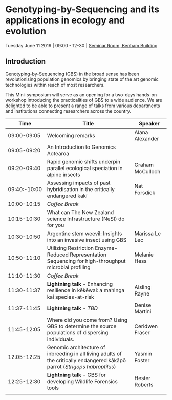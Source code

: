 # Genotyping-by-Sequencing and its applications in ecology and evolution

Tuesday June 11 2019 | 09:00 - 12-30 | [Seminar Room, Benham Building](https://goo.gl/maps/62XWtwgqsKxKir4V9)


## Introduction

Genotyping-by-Sequencing (GBS) in the broad sense has been revolutionising population genomics by bringing state of the art genomic technologies within reach of most researchers.

This Mini-symposium will serve as an opening for a two-days hands-on workshop introducing the practicalities of GBS to a wide audience. We are delighted to be able to present a range of talks from various departments and institutions connecting researchers across the country.




Time | Title | Speaker |
------|------|-----|
09:00-09:05 | Welcoming remarks | Alana Alexander |
09:05-09:20 | An Introduction to Genomics Aotearoa | |
09:20-09:40 | Rapid genomic shifts underpin parallel ecological speciation in alpine insects  | Graham McCulloch |
09:40:-10:00 | Assessing impacts of past hybridisation in the critically endangered kakī  | Nat Forsdick |
10:00-10:15 | *Coffee Break* | |
10:15-10:30 | What can The New Zealand science Infrastructure (NeSI)  do for you |  |
10:30-10:50 | Argentine stem weevil: Insights into an invasive insect using GBS | Marissa Le Lec |
10:50-11:10 | Utilizing Restriction Enzyme-Reduced Representation Sequencing for high-throughput microbial profiling | Melanie Hess |
11:10-11:30 | *Coffee Break* | |
11:30-11:37 | **Lightning talk** - Enhancing resilience in kēkēwai: a mahinga kai species-at-risk | Aisling Rayne |
11:37-11:45 | **Lightning talk** - *TBD* | Denise Martini |
11:45-12:05 | Where did you come from? Using GBS to determine the source populations of dispersing individuals. | Ceridwen Fraser |
12:05-12:25 | Genomic architecture of inbreeding in all living adults of the critically endangered kākāpō parrot (*Strigops habroptilus*) | Yasmin Foster |
12:25-12:30 | **Lightning talk** - GBS for developing Wildlife Forensics tools | Hester Roberts |
| | |

